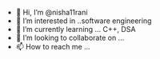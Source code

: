 - 👋 Hi, I’m @nisha11rani 
- 👀 I’m interested in ..software engineering 
- 🌱 I’m currently learning ... C++, DSA
- 💞️ I’m looking to collaborate on ...
- 📫 How to reach me ...

<!---
nisha11rani/nisha11rani is a ✨ special ✨ repository because its `README.md` (this file) appears on your GitHub profile.
You can click the Preview link to take a look at your changes.
--->
